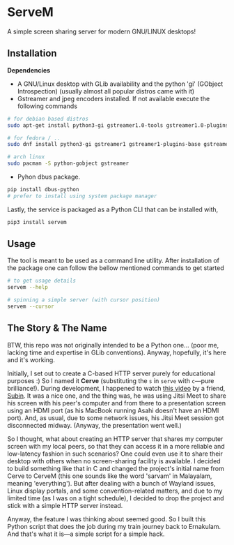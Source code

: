 # ServeM

A simple screen sharing server for modern GNU/LINUX desktops!

## Installation

**Dependencies**

- A GNU/Linux desktop with GLib availability and the python 'gi' (GObject Introspection) (usually almost all popular distros came with it)
- Gstreamer and jpeg encoders installed. If not available execute the following commands
```sh
# for debian based distros
sudo apt-get install python3-gi gstreamer1.0-tools gstreamer1.0-plugins-base gstreamer1.0-plugins-good

# for fedora / ..
sudo dnf install python3-gi gstreamer1 gstreamer1-plugins-base gstreamer1-plugins-good

# arch linux
sudo pacman -S python-gobject gstreamer
```
- Pyhon dbus package.
```sh
pip install dbus-python
# prefer to install using system package manager
```


Lastly, the service is packaged as a Python CLI that can be installed with,
```sh
pip3 install servem
```


## Usage

The tool is meant to be used as a command line utility. After installation of the package one can follow the bellow mentioned commands to get started
```sh
# to get usage details
servem --help

# spinning a simple server (with cursor position)
servem --cursor
```


## The Story & The Name

BTW, this repo was not originally intended to be a Python one... (poor me, lacking time and expertise in GLib conventions).
Anyway, hopefully, it's here and it's working.

Initially, I set out to create a C-based HTTP server purely for educational purposes :) So I named it **Cerve** (substituting the `s` in `serve` with `c`—pure brilliance!).
During development, I happened to watch [this video](https://laotzu.ftp.acc.umu.se/pub/debian-meetings/2024/DebConf24/debconf24-386-learnings-from-creating-an-input-method-for-gnulinux-from-a-product-perspective.av1.webm)
by a friend, [Subin](https://x.com/subinsiby). It was a nice one, and the thing was, he was using Jitsi Meet to share his screen with his peer's computer and from there to a presentation screen using an HDMI port (as his MacBook running Asahi doesn't have an HDMI port).
And, as usual, due to some network issues, his Jitsi Meet session got disconnected midway. (Anyway, the presentation went well.)

So I thought, what about creating an HTTP server that shares my computer screen with my local peers, so that they can access it in a more reliable and low-latency fashion in such scenarios? One could even use it to share their desktop with others when no screen-sharing facility is available.
I decided to build something like that in C and changed the project's initial name from Cerve to CerveM (this one sounds like the word 'sarvam' in Malayalam, meaning 'everything').
But after dealing with a bunch of Wayland issues, Linux display portals, and some convention-related matters, and due to my limited time (as I was on a tight schedule), I decided to drop the project and stick with a simple HTTP server instead.

Anyway, the feature I was thinking about seemed good. So I built this Python script that does the job during my train journey back to Ernakulam.
And that's what it is—a simple script for a simple hack.

